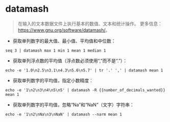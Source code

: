 # datamash

> 在输入的文本数据文件上执行基本的数值、文本和统计操作。
> 更多信息：<https://www.gnu.org/software/datamash/>。

- 获取单列数字的最大值、最小值、平均值和中位数：

`seq 3 | datamash max 1 min 1 mean 1 median 1`

- 获取单列浮点数的平均值（浮点数必须使用“,”而不是“.”）：

`echo -e '1.0\n2.5\n3.1\n4.3\n5.6\n5.7' | tr '.' ',' | datamash mean 1`

- 获取单列数字的平均值，指定小数精度：

`echo -e '1\n2\n3\n4\n5\n5' | datamash -R {{number_of_decimals_wanted}} mean 1`

- 获取单列数字的平均值，忽略“Na”和“NaN”（文字）字符串：

`echo -e '1\n2\nNa\n3\nNaN' | datamash --narm mean 1`